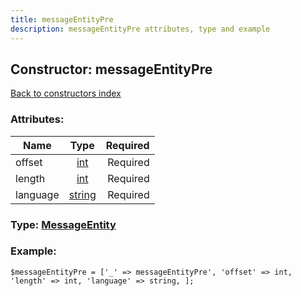 ```yaml
---
title: messageEntityPre
description: messageEntityPre attributes, type and example
---
```

## Constructor: messageEntityPre  
[Back to constructors index](index.md)



### Attributes:

| Name     |    Type       | Required |
|----------|:-------------:|---------:|
|offset|[int](../types/int.md) | Required|
|length|[int](../types/int.md) | Required|
|language|[string](../types/string.md) | Required|



### Type: [MessageEntity](../types/MessageEntity.md)


### Example:

```
$messageEntityPre = ['_' => messageEntityPre', 'offset' => int, 'length' => int, 'language' => string, ];
```
